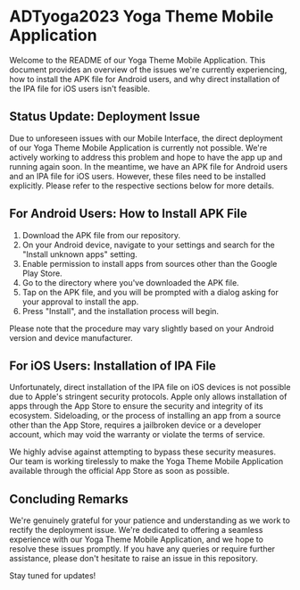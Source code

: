 # ADTyoga2023 Yoga Theme Mobile Application

Welcome to the README of our Yoga Theme Mobile Application. This document provides an overview of the issues we're currently experiencing, how to install the APK file for Android users, and why direct installation of the IPA file for iOS users isn't feasible. 

## Status Update: Deployment Issue

Due to unforeseen issues with our Mobile Interface, the direct deployment of our Yoga Theme Mobile Application is currently not possible. We're actively working to address this problem and hope to have the app up and running again soon. In the meantime, we have an APK file for Android users and an IPA file for iOS users. However, these files need to be installed explicitly. Please refer to the respective sections below for more details.

## For Android Users: How to Install APK File

1. Download the APK file from our repository.
2. On your Android device, navigate to your settings and search for the "Install unknown apps" setting. 
3. Enable permission to install apps from sources other than the Google Play Store.
4. Go to the directory where you've downloaded the APK file.
5. Tap on the APK file, and you will be prompted with a dialog asking for your approval to install the app. 
6. Press "Install", and the installation process will begin.

Please note that the procedure may vary slightly based on your Android version and device manufacturer. 

## For iOS Users: Installation of IPA File

Unfortunately, direct installation of the IPA file on iOS devices is not possible due to Apple's stringent security protocols. Apple only allows installation of apps through the App Store to ensure the security and integrity of its ecosystem. Sideloading, or the process of installing an app from a source other than the App Store, requires a jailbroken device or a developer account, which may void the warranty or violate the terms of service. 

We highly advise against attempting to bypass these security measures. Our team is working tirelessly to make the Yoga Theme Mobile Application available through the official App Store as soon as possible.

## Concluding Remarks

We're genuinely grateful for your patience and understanding as we work to rectify the deployment issue. We're dedicated to offering a seamless experience with our Yoga Theme Mobile Application, and we hope to resolve these issues promptly. If you have any queries or require further assistance, please don't hesitate to raise an issue in this repository.

Stay tuned for updates!

